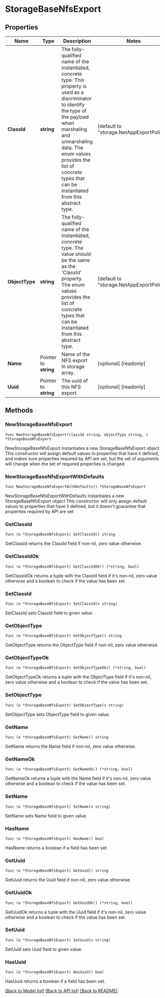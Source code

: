 # StorageBaseNfsExport

## Properties

Name | Type | Description | Notes
------------ | ------------- | ------------- | -------------
**ClassId** | **string** | The fully-qualified name of the instantiated, concrete type. This property is used as a discriminator to identify the type of the payload when marshaling and unmarshaling data. The enum values provides the list of concrete types that can be instantiated from this abstract type. | [default to "storage.NetAppExportPolicy"]
**ObjectType** | **string** | The fully-qualified name of the instantiated, concrete type. The value should be the same as the &#39;ClassId&#39; property. The enum values provides the list of concrete types that can be instantiated from this abstract type. | [default to "storage.NetAppExportPolicy"]
**Name** | Pointer to **string** | Name of the NFS export in storage array. | [optional] [readonly] 
**Uuid** | Pointer to **string** | The uuid of this NFS export. | [optional] [readonly] 

## Methods

### NewStorageBaseNfsExport

`func NewStorageBaseNfsExport(classId string, objectType string, ) *StorageBaseNfsExport`

NewStorageBaseNfsExport instantiates a new StorageBaseNfsExport object
This constructor will assign default values to properties that have it defined,
and makes sure properties required by API are set, but the set of arguments
will change when the set of required properties is changed

### NewStorageBaseNfsExportWithDefaults

`func NewStorageBaseNfsExportWithDefaults() *StorageBaseNfsExport`

NewStorageBaseNfsExportWithDefaults instantiates a new StorageBaseNfsExport object
This constructor will only assign default values to properties that have it defined,
but it doesn't guarantee that properties required by API are set

### GetClassId

`func (o *StorageBaseNfsExport) GetClassId() string`

GetClassId returns the ClassId field if non-nil, zero value otherwise.

### GetClassIdOk

`func (o *StorageBaseNfsExport) GetClassIdOk() (*string, bool)`

GetClassIdOk returns a tuple with the ClassId field if it's non-nil, zero value otherwise
and a boolean to check if the value has been set.

### SetClassId

`func (o *StorageBaseNfsExport) SetClassId(v string)`

SetClassId sets ClassId field to given value.


### GetObjectType

`func (o *StorageBaseNfsExport) GetObjectType() string`

GetObjectType returns the ObjectType field if non-nil, zero value otherwise.

### GetObjectTypeOk

`func (o *StorageBaseNfsExport) GetObjectTypeOk() (*string, bool)`

GetObjectTypeOk returns a tuple with the ObjectType field if it's non-nil, zero value otherwise
and a boolean to check if the value has been set.

### SetObjectType

`func (o *StorageBaseNfsExport) SetObjectType(v string)`

SetObjectType sets ObjectType field to given value.


### GetName

`func (o *StorageBaseNfsExport) GetName() string`

GetName returns the Name field if non-nil, zero value otherwise.

### GetNameOk

`func (o *StorageBaseNfsExport) GetNameOk() (*string, bool)`

GetNameOk returns a tuple with the Name field if it's non-nil, zero value otherwise
and a boolean to check if the value has been set.

### SetName

`func (o *StorageBaseNfsExport) SetName(v string)`

SetName sets Name field to given value.

### HasName

`func (o *StorageBaseNfsExport) HasName() bool`

HasName returns a boolean if a field has been set.

### GetUuid

`func (o *StorageBaseNfsExport) GetUuid() string`

GetUuid returns the Uuid field if non-nil, zero value otherwise.

### GetUuidOk

`func (o *StorageBaseNfsExport) GetUuidOk() (*string, bool)`

GetUuidOk returns a tuple with the Uuid field if it's non-nil, zero value otherwise
and a boolean to check if the value has been set.

### SetUuid

`func (o *StorageBaseNfsExport) SetUuid(v string)`

SetUuid sets Uuid field to given value.

### HasUuid

`func (o *StorageBaseNfsExport) HasUuid() bool`

HasUuid returns a boolean if a field has been set.


[[Back to Model list]](../README.md#documentation-for-models) [[Back to API list]](../README.md#documentation-for-api-endpoints) [[Back to README]](../README.md)


